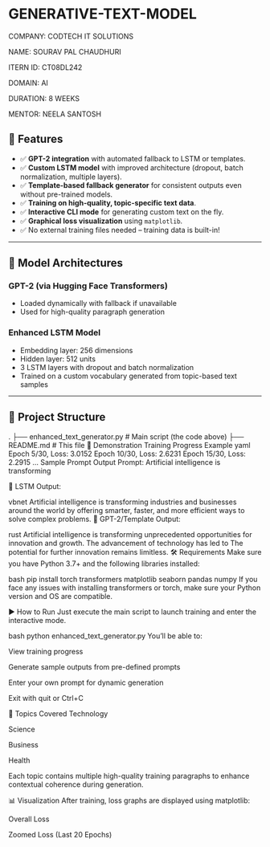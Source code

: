 # GENERATIVE-TEXT-MODEL

COMPANY: CODTECH IT SOLUTIONS

NAME: SOURAV PAL CHAUDHURI

ITERN ID: CT08DL242

DOMAIN: AI

DURATION: 8 WEEKS

MENTOR: NEELA SANTOSH

## 🚀 Features

- ✅ **GPT-2 integration** with automated fallback to LSTM or templates.
- ✅ **Custom LSTM model** with improved architecture (dropout, batch normalization, multiple layers).
- ✅ **Template-based fallback generator** for consistent outputs even without pre-trained models.
- ✅ **Training on high-quality, topic-specific text data**.
- ✅ **Interactive CLI mode** for generating custom text on the fly.
- ✅ **Graphical loss visualization** using `matplotlib`.
- ✅ No external training files needed – training data is built-in!

---

## 🧠 Model Architectures

### GPT-2 (via Hugging Face Transformers)
- Loaded dynamically with fallback if unavailable
- Used for high-quality paragraph generation

### Enhanced LSTM Model
- Embedding layer: 256 dimensions  
- Hidden layer: 512 units  
- 3 LSTM layers with dropout and batch normalization  
- Trained on a custom vocabulary generated from topic-based text samples  

---

## 📁 Project Structure

.
├── enhanced_text_generator.py   # Main script (the code above)
├── README.md                    # This file
🧪 Demonstration
Training Progress Example
yaml
Epoch 5/30, Loss: 3.0152
Epoch 10/30, Loss: 2.6231
Epoch 15/30, Loss: 2.2915
...
Sample Prompt Output
Prompt: Artificial intelligence is transforming

🤖 LSTM Output:

vbnet
Artificial intelligence is transforming industries and businesses around the world by offering smarter, faster, and more efficient ways to solve complex problems.
📝 GPT-2/Template Output:

rust
Artificial intelligence is transforming unprecedented opportunities for innovation and growth. The advancement of technology has led to The potential for further innovation remains limitless.
🛠️ Requirements
Make sure you have Python 3.7+ and the following libraries installed:

bash
pip install torch transformers matplotlib seaborn pandas numpy
If you face any issues with installing transformers or torch, make sure your Python version and OS are compatible.

▶️ How to Run
Just execute the main script to launch training and enter the interactive mode.

bash
python enhanced_text_generator.py
You’ll be able to:

View training progress

Generate sample outputs from pre-defined prompts

Enter your own prompt for dynamic generation

Exit with quit or Ctrl+C

📌 Topics Covered
Technology

Science

Business

Health

Each topic contains multiple high-quality training paragraphs to enhance contextual coherence during generation.

📊 Visualization
After training, loss graphs are displayed using matplotlib:

Overall Loss

Zoomed Loss (Last 20 Epochs)

